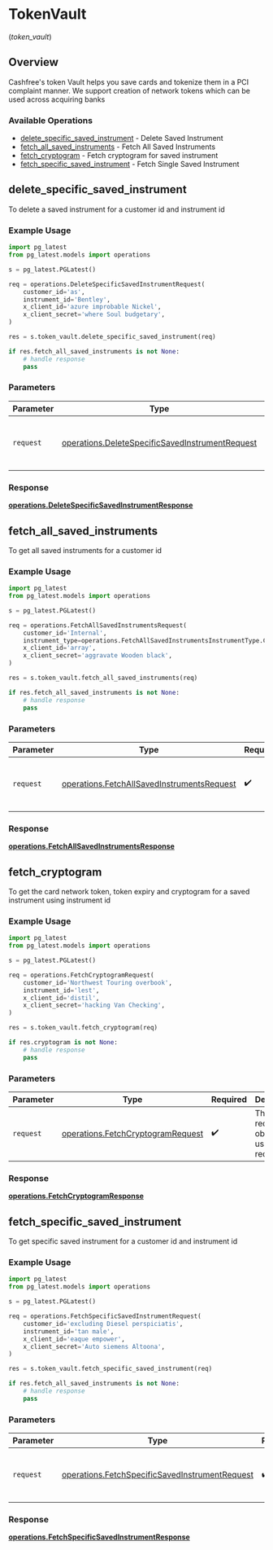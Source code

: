 # TokenVault
(*token_vault*)

## Overview

Cashfree's token Vault helps you save cards and tokenize them in a PCI complaint manner. We support creation of network tokens which can be used across acquiring banks

### Available Operations

* [delete_specific_saved_instrument](#delete_specific_saved_instrument) - Delete Saved Instrument
* [fetch_all_saved_instruments](#fetch_all_saved_instruments) - Fetch All Saved Instruments
* [fetch_cryptogram](#fetch_cryptogram) - Fetch cryptogram for saved instrument
* [fetch_specific_saved_instrument](#fetch_specific_saved_instrument) - Fetch Single Saved Instrument

## delete_specific_saved_instrument

To delete a saved instrument for a customer id and instrument id

### Example Usage

```python
import pg_latest
from pg_latest.models import operations

s = pg_latest.PGLatest()

req = operations.DeleteSpecificSavedInstrumentRequest(
    customer_id='as',
    instrument_id='Bentley',
    x_client_id='azure improbable Nickel',
    x_client_secret='where Soul budgetary',
)

res = s.token_vault.delete_specific_saved_instrument(req)

if res.fetch_all_saved_instruments is not None:
    # handle response
    pass
```

### Parameters

| Parameter                                                                                                          | Type                                                                                                               | Required                                                                                                           | Description                                                                                                        |
| ------------------------------------------------------------------------------------------------------------------ | ------------------------------------------------------------------------------------------------------------------ | ------------------------------------------------------------------------------------------------------------------ | ------------------------------------------------------------------------------------------------------------------ |
| `request`                                                                                                          | [operations.DeleteSpecificSavedInstrumentRequest](../../models/operations/deletespecificsavedinstrumentrequest.md) | :heavy_check_mark:                                                                                                 | The request object to use for the request.                                                                         |


### Response

**[operations.DeleteSpecificSavedInstrumentResponse](../../models/operations/deletespecificsavedinstrumentresponse.md)**


## fetch_all_saved_instruments

To get all saved instruments for a customer id

### Example Usage

```python
import pg_latest
from pg_latest.models import operations

s = pg_latest.PGLatest()

req = operations.FetchAllSavedInstrumentsRequest(
    customer_id='Internal',
    instrument_type=operations.FetchAllSavedInstrumentsInstrumentType.CARD,
    x_client_id='array',
    x_client_secret='aggravate Wooden black',
)

res = s.token_vault.fetch_all_saved_instruments(req)

if res.fetch_all_saved_instruments is not None:
    # handle response
    pass
```

### Parameters

| Parameter                                                                                                | Type                                                                                                     | Required                                                                                                 | Description                                                                                              |
| -------------------------------------------------------------------------------------------------------- | -------------------------------------------------------------------------------------------------------- | -------------------------------------------------------------------------------------------------------- | -------------------------------------------------------------------------------------------------------- |
| `request`                                                                                                | [operations.FetchAllSavedInstrumentsRequest](../../models/operations/fetchallsavedinstrumentsrequest.md) | :heavy_check_mark:                                                                                       | The request object to use for the request.                                                               |


### Response

**[operations.FetchAllSavedInstrumentsResponse](../../models/operations/fetchallsavedinstrumentsresponse.md)**


## fetch_cryptogram

To get the card network token, token expiry and cryptogram for a saved instrument using instrument id

### Example Usage

```python
import pg_latest
from pg_latest.models import operations

s = pg_latest.PGLatest()

req = operations.FetchCryptogramRequest(
    customer_id='Northwest Touring overbook',
    instrument_id='lest',
    x_client_id='distil',
    x_client_secret='hacking Van Checking',
)

res = s.token_vault.fetch_cryptogram(req)

if res.cryptogram is not None:
    # handle response
    pass
```

### Parameters

| Parameter                                                                              | Type                                                                                   | Required                                                                               | Description                                                                            |
| -------------------------------------------------------------------------------------- | -------------------------------------------------------------------------------------- | -------------------------------------------------------------------------------------- | -------------------------------------------------------------------------------------- |
| `request`                                                                              | [operations.FetchCryptogramRequest](../../models/operations/fetchcryptogramrequest.md) | :heavy_check_mark:                                                                     | The request object to use for the request.                                             |


### Response

**[operations.FetchCryptogramResponse](../../models/operations/fetchcryptogramresponse.md)**


## fetch_specific_saved_instrument

To get specific saved instrument for a customer id and instrument id

### Example Usage

```python
import pg_latest
from pg_latest.models import operations

s = pg_latest.PGLatest()

req = operations.FetchSpecificSavedInstrumentRequest(
    customer_id='excluding Diesel perspiciatis',
    instrument_id='tan male',
    x_client_id='eaque empower',
    x_client_secret='Auto siemens Altoona',
)

res = s.token_vault.fetch_specific_saved_instrument(req)

if res.fetch_all_saved_instruments is not None:
    # handle response
    pass
```

### Parameters

| Parameter                                                                                                        | Type                                                                                                             | Required                                                                                                         | Description                                                                                                      |
| ---------------------------------------------------------------------------------------------------------------- | ---------------------------------------------------------------------------------------------------------------- | ---------------------------------------------------------------------------------------------------------------- | ---------------------------------------------------------------------------------------------------------------- |
| `request`                                                                                                        | [operations.FetchSpecificSavedInstrumentRequest](../../models/operations/fetchspecificsavedinstrumentrequest.md) | :heavy_check_mark:                                                                                               | The request object to use for the request.                                                                       |


### Response

**[operations.FetchSpecificSavedInstrumentResponse](../../models/operations/fetchspecificsavedinstrumentresponse.md)**

